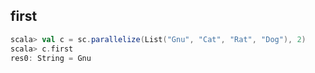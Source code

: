## first

```scala
scala> val c = sc.parallelize(List("Gnu", "Cat", "Rat", "Dog"), 2)
scala> c.first
res0: String = Gnu
```
